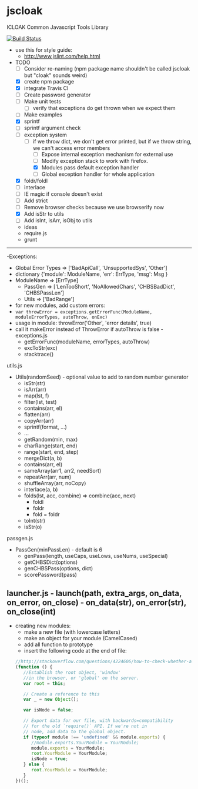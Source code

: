# jscloak

ICLOAK Common Javascript Tools Library

[![Build Status](https://travis-ci.org/KostyaKow/jscloak.svg?branch-master)](https://travis-ci.org/KostyaKow/jscloak)

- use this for style guide:
   - http://www.jslint.com/help.html
- TODO
   - [ ] Consider re-naming (npm package name shouldn't be called jscloak but "cloak" sounds weird)
   - [x] create npm package
   - [x] integrate Travis CI
   - [ ] Create password generator
   - [ ] Make unit tests
      - [ ] verify that exceptions do get thrown when we expect them
   - [ ] Make examples
   - [x] sprintf
   - [ ] sprintf argument check
   - [ ] exception system
      - [ ] if we throw dict, we don't get error printed, but if we throw string, we can't access error members
 		- [ ] Expose internal exception mechanism for external use
		- [ ] Modify exception stack to work with firefox.
		- [x] Modules pass default exception handler
		- [ ] Global exception handler for whole application
   - [x] foldr/foldl
   - [ ] interlace
   - [ ] IE magic if console doesn't exist
	- [ ] Add strict
   - [ ] Remove browser checks because we use browserify now
   - [x] Add isStr to utils
   - [ ] Add isInt, isArr, isObj to utils
  - ideas
   - require.js
   - grunt

-------------------


-Exceptions:
   - Global Error Types => ['BadApiCall', 'UnsupportedSys', 'Other']
   - dictionary {'module': ModuleName, 'err': ErrType, 'msg': Msg }
   - ModuleName => [ErrType]
      - PassGen => ['LenTooShort', 'NoAllowedChars', 'CHBSBadDict', 'CHBSPassLen']
      - Utils   => ['BadRange']
   - for new modules, add custom errors:
   - ```var throwError = exceptions.getErrorFunc(ModuleName, moduleErrorTypes, autoThrow, onExc)```
   - usage in module: throwError('Other', 'error details', true)
   - call it makeError instead of ThrowError if autoThrow is false
   -exceptions.js
      - getErrorFunc(moduleName, errorTypes, autoThrow)
      - excToStr(exc)
      - stacktrace()

utils.js
- Utils(randomSeed) - optional value to add to random number generator
   - isStr(str)
   - isArr(arr)
   - map(lst, f)
   - filter(lst, test)
   - contains(arr, el)
   - flatten(arr)
   - copyArr(arr)
   - sprintf(format, ...)
   - ...
   - getRandom(min, max)
   - charRange(start, end)
   - range(start, end, step)
   - mergeDict(a, b)
   - contains(arr, el)
   - sameArray(arr1, arr2, needSort)
   - repeatArr(arr, num)
   - shuffleArray(arr, noCopy)
   - interlace(a, b)
   - folds(lst, acc, combine) => combine(acc, next)
      - foldl
      - foldr
      - fold = foldr
	- toInt(str)
   - isStr(o)

passgen.js
- PassGen(minPassLen) - default is 6
   - genPass(length, useCaps, useLows, useNums, useSpecial)
	- getCHBSDict(options)
   - genCHBSPass(options, dict)
   - scorePassword(pass)

launcher.js
	- launch(path, extra_args, on_data, on_error, on_close)
		- on_data(str), on_error(str), on_close(int)
-------------------


- creating new modules:
   - make a new file (with lowercase letters)
   - make an object for your module (CamelCased)
   - add all function to prototype
   - insert the following code at the end of file:
   ```javascript
   //http://stackoverflow.com/questions/4224606/how-to-check-whether-a-script-is-running-under-node-js
   (function () {
      //Establish the root object, 'window'
      //in the browser, or 'global' on the server.
      var root = this;

      // Create a reference to this
      var _ = new Object();

      var isNode = false;

      // Export data for our file, with backwards=compatibility
      // for the old `require()` API. If we're not in
      // node, add data to the global object.
      if (typeof module !== 'undefined' && module.exports) {
         //module.exports.YourModule = YourModule;
         module.exports = YourModule;
         root.YourModule = YourModule;
         isNode = true;
      } else {
         root.YourModule = YourModule;
      }
   })();
   ```
